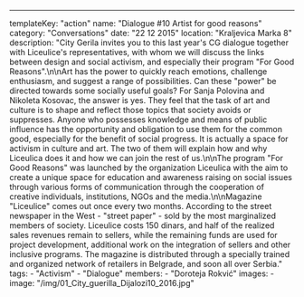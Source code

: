 ---
  templateKey: "action"
  name: "Dialogue #10 Artist for good reasons"
  category: "Conversations"
  date: "22 12 2015"
  location: "Kraljevica Marka 8"
  description: "City Gerila invites you to this last year's CG dialogue together with Liceulice's representatives, with whom we will discuss the links between design and social activism, and especially their program \"For Good Reasons\".\n\nArt has the power to quickly reach emotions, challenge enthusiasm, and suggest a range of possibilities. Can these \"power\" be directed towards some socially useful goals? For Sanja Polovina and Nikoleta Kosovac, the answer is yes. They feel that the task of art and culture is to shape and reflect those topics that society avoids or suppresses. Anyone who possesses knowledge and means of public influence has the opportunity and obligation to use them for the common good, especially for the benefit of social progress. It is actually a space for activism in culture and art. The two of them will explain how and why Liceulica does it and how we can join the rest of us.\n\nThe program \"For Good Reasons\" was launched by the organization Liceulica with the aim to create a unique space for education and awareness raising on social issues through various forms of communication through the cooperation of creative individuals, institutions, NGOs and the media.\n\nMagazine \"Liceulice\" comes out once every two months. According to the street newspaper in the West - \"street paper\" - sold by the most marginalized members of society. Liceulice costs 150 dinars, and half of the realized sales revenues remain to sellers, while the remaining funds are used for project development, additional work on the integration of sellers and other inclusive programs. The magazine is distributed through a specially trained and organized network of retailers in Belgrade, and soon all over Serbia."
  tags:
    - "Activism"
    - "Dialogue"
  members:
    - "Doroteja Rokvić"
  images:
    -
      image: "/img/01_City_guerilla_Dijalozi10_2016.jpg"
